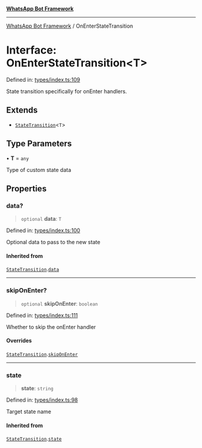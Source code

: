 [**WhatsApp Bot Framework**](../README.md)

***

[WhatsApp Bot Framework](../globals.md) / OnEnterStateTransition

# Interface: OnEnterStateTransition\<T\>

Defined in: [types/index.ts:109](https://github.com/green-api/whatsapp-chatbot-js-v2/blob/3a291a116c693666e84c00cdfc7b1afd2795fe33/src/types/index.ts#L109)

State transition specifically for onEnter handlers.

## Extends

- [`StateTransition`](StateTransition.md)\<`T`\>

## Type Parameters

• **T** = `any`

Type of custom state data

## Properties

### data?

> `optional` **data**: `T`

Defined in: [types/index.ts:100](https://github.com/green-api/whatsapp-chatbot-js-v2/blob/3a291a116c693666e84c00cdfc7b1afd2795fe33/src/types/index.ts#L100)

Optional data to pass to the new state

#### Inherited from

[`StateTransition`](StateTransition.md).[`data`](StateTransition.md#data)

***

### skipOnEnter?

> `optional` **skipOnEnter**: `boolean`

Defined in: [types/index.ts:111](https://github.com/green-api/whatsapp-chatbot-js-v2/blob/3a291a116c693666e84c00cdfc7b1afd2795fe33/src/types/index.ts#L111)

Whether to skip the onEnter handler

#### Overrides

[`StateTransition`](StateTransition.md).[`skipOnEnter`](StateTransition.md#skiponenter)

***

### state

> **state**: `string`

Defined in: [types/index.ts:98](https://github.com/green-api/whatsapp-chatbot-js-v2/blob/3a291a116c693666e84c00cdfc7b1afd2795fe33/src/types/index.ts#L98)

Target state name

#### Inherited from

[`StateTransition`](StateTransition.md).[`state`](StateTransition.md#state)

